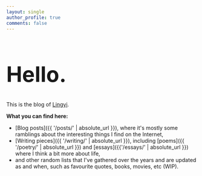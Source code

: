 ```yaml
---
layout: single
author_profile: true
comments: false
---
```


<h1 id="Hello" style="font-size: 4em">Hello.</h1>

This is the blog of [Lingyi](http://theconfused.me). 

**What you can find here:**

- [Blog posts]({{ '/posts/' | absolute_url }}), where it's mostly some ramblings about the interesting things I find on the Internet,
- [Writing pieces]({{ '/writing/' | absolute_url }}), including [poems]({{ '/poetry/' | absolute_url }}) and [essays]({{'/essays/' | absolute_url }}) where I think a bit more about life, 
- and other random lists that I've gathered over the years and are updated as and when, such as favourite quotes, books, movies, etc (WIP).

